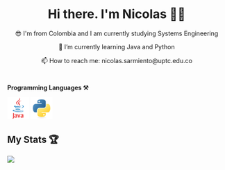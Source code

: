 <div align="center">
    <h1 style="text-align: center;"> Hi there.  I'm Nicolas 👋😊 </h1>
    <p> 😎 I'm from Colombia and I am currently studying Systems Engineering</p>
    <p>🌱 I’m currently learning Java and Python</p>
    <p>📫 How to reach me: nicolas.sarmiento@uptc.edu.co</p>
</div>

<h1></h1>

<div align = "left">
    <p><strong> Programming Languages ⚒️</strong></p>
    <img src = "https://github.com/devicons/devicon/blob/master/icons/java/java-original-wordmark.svg" alt = "java-logo" height = "50px">
    <img src = "https://github.com/devicons/devicon/blob/master/icons/python/python-original.svg" alt = "python-logo" height = "50px">
</div>

<h2>My Stats 🏆</h2>
<picture>
<source
  srcset="https://github-readme-stats.vercel.app/api?username=Nicolas-Sarmiento&show_icons=true&theme=material-palenight"
  media="(prefers-color-scheme: dark)"
/>
<source
  srcset="https://github-readme-stats.vercel.app/api?username=Nicolas-Sarmiento&show_icons=true&theme=buefy"
  media="(prefers-color-scheme: light), (prefers-color-scheme: no-preference)"
/>
<img src="https://github-readme-stats.vercel.app/api?username=Nicolas-Sarmiento&show_icons=true" />
</picture>



